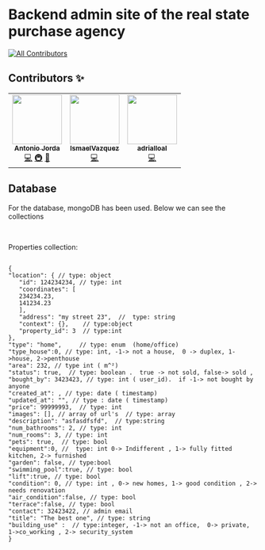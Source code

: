 

#  Backend admin site of the real state purchase agency


<!-- ALL-CONTRIBUTORS-BADGE:START - Do not remove or modify this section -->
[![All Contributors](https://img.shields.io/badge/all_contributors-3-orange.svg?style=flat-square)](#contributors-)
<!-- ALL-CONTRIBUTORS-BADGE:END -->

## Contributors ✨


<!-- ALL-CONTRIBUTORS-LIST:START - Do not remove or modify this section -->
<!-- prettier-ignore-start -->
<!-- markdownlint-disable -->
<table>
  <tr>
    <td align="center"><a href="https://tonijorda.com/"><img src="https://avatars.githubusercontent.com/u/49041487?v=4?s=100" width="100px;" alt=""/><br /><sub><b>Antonio Jorda</b></sub></a><br /><a href="https://github.com/real-state-masters/real-estate-purchase-agency-admin-API/commits?author=Skebard" title="Code">💻</a> <a href="#infra-Skebard" title="Infrastructure (Hosting, Build-Tools, etc)">🚇</a> <a href="#ideas-Skebard" title="Ideas, Planning, & Feedback">🤔</a></td>
    <td align="center"><a href="https://github.com/IsmaelVazquez"><img src="https://avatars.githubusercontent.com/u/66822532?v=4?s=100" width="100px;" alt=""/><br /><sub><b>IsmaelVazquez</b></sub></a><br /><a href="https://github.com/real-state-masters/real-estate-purchase-agency-admin-API/commits?author=IsmaelVazquez" title="Code">💻</a></td>
    <td align="center"><a href="https://github.com/adrialloal"><img src="https://avatars.githubusercontent.com/u/67317486?v=4?s=100" width="100px;" alt=""/><br /><sub><b>adrialloal</b></sub></a><br /><a href="https://github.com/real-state-masters/real-estate-purchase-agency-admin-API/commits?author=adrialloal" title="Code">💻</a></td>
  </tr>
</table>


   


<!-- markdownlint-restore -->
<!-- prettier-ignore-end -->

<!-- ALL-CONTRIBUTORS-LIST:END -->




## Database

 For the database, mongoDB has been used. Below we can see the collections
 
 <br>

  Properties collection: 
  
  
  
   ```jsonc
  
  {
"location": { // type: object
      "id": 124234234, // type: int
      "coordinates": [
      234234.23,
      141234.23
      ],
      "address": "my street 23",  //  type: string
      "context": {},    // type:object
      "property_id": 3  // type:int
},
"type": "home",     // type: enum  (home/office)
"type_house":0, // type: int, -1-> not a house,  0 -> duplex, 1->house, 2->penthouse  
"area": 232, // type int ( m^²)
"status": true,  // type: boolean .  true -> not sold, false-> sold , 
"bought_by": 3423423, // type: int ( user_id).  if -1-> not bought by anyone
"created_at": , // type: date ( timestamp)
"updated_at": "", // type : date ( timestamp)
"price": 99999993,  // type: int 
"images": [], // array of url's  // type: array
"description": "asfasdfsfd",  // type:string
"num_bathrooms": 2, // type: int
"num_rooms": 3, // type: int
"pets": true,  // type: bool
"equipment":0, //  type: int 0-> Indifferent , 1-> fully fitted kitchen, 2-> furnished  
"garden": false, // type:bool
"swimming_pool":true, // type: bool
"lift":true, // type: bool
"condition": 0, // type: int , 0-> new homes, 1-> good condition , 2-> needs renovation
"air_condition":false, // type: bool
"terrace":false, // type: bool
"contact": 32423422, // admin email
"title": "The best one", // type: string
"building_use" :  // type:integer, -1-> not an office,  0-> private, 1->co_working , 2-> security_system
}
    
```

    



